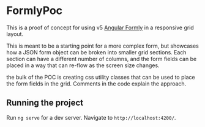 # FormlyPoc

This is a proof of concept for using v5 [Angular Formly](https://v5.formly.dev/)
in a responsive grid layout.

This is meant to be a starting point for a more complex form, but showcases how
a JSON form object can be broken into smaller grid sections. Each section can
have a different number of columns, and the form fields can be placed in a way that can re-flow as the screen size changes.

the bulk of the POC is creating css utility classes that can be used to place
the form fields in the grid. Comments in the code explain the approach.

## Running the project

Run `ng serve` for a dev server. Navigate to `http://localhost:4200/`.
